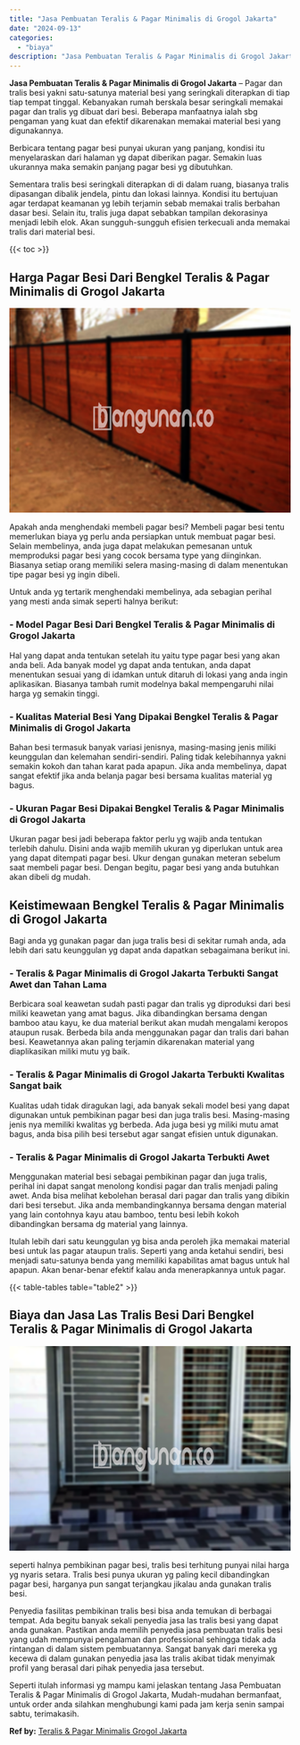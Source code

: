 ```yaml
---
title: "Jasa Pembuatan Teralis & Pagar Minimalis di Grogol Jakarta"
date: "2024-09-13"
categories: 
  - "biaya"
description: "Jasa Pembuatan Teralis & Pagar Minimalis di Grogol Jakarta. Seperti itulah informasi yg mampu kami jelaskan tentang Jasa Pembuatan Teralis & Pagar Minimalis..."
---
```


**Jasa Pembuatan Teralis & Pagar Minimalis di Grogol Jakarta** – Pagar dan tralis besi yakni satu-satunya material besi yang seringkali diterapkan di tiap tiap tempat tinggal. Kebanyakan rumah berskala besar seringkali memakai pagar dan tralis yg dibuat dari besi. Beberapa manfaatnya ialah sbg pengaman yang kuat dan efektif dikarenakan memakai material besi yang digunakannya.

Berbicara tentang pagar besi punyai ukuran yang panjang, kondisi itu menyelaraskan dari halaman yg dapat diberikan pagar. Semakin luas ukurannya maka semakin panjang pagar besi yg dibutuhkan.

Sementara tralis besi seringkali diterapkan di di dalam ruang, biasanya tralis dipasangan dibalik jendela, pintu dan lokasi lainnya. Kondisi itu bertujuan agar terdapat keamanan yg lebih terjamin sebab memakai tralis berbahan dasar besi. Selain itu, tralis juga dapat sebabkan tampilan dekorasinya menjadi lebih elok. Akan sungguh-sungguh efisien terkecuali anda memakai tralis dari material besi.

{{< toc >}}

## Harga Pagar Besi Dari Bengkel Teralis & Pagar Minimalis di Grogol Jakarta

![Jasa Pembuatan Teralis & Pagar Minimalis di Grogol Jakarta](/images/pagar-minimalis-murah-26.png)

Apakah anda menghendaki membeli pagar besi? Membeli pagar besi tentu memerlukan biaya yg perlu anda persiapkan untuk membuat pagar besi. Selain membelinya, anda juga dapat melakukan pemesanan untuk memproduksi pagar besi yang cocok bersama type yang diinginkan. Biasanya setiap orang memiliki selera masing-masing di dalam menentukan tipe pagar besi yg ingin dibeli.

Untuk anda yg tertarik menghendaki membelinya, ada sebagian perihal yang mesti anda simak seperti halnya berikut:
### \- Model Pagar Besi Dari Bengkel Teralis & Pagar Minimalis di Grogol Jakarta

Hal yang dapat anda tentukan setelah itu yaitu type pagar besi yang akan anda beli. Ada banyak model yg dapat anda tentukan, anda dapat menentukan sesuai yang di idamkan untuk ditaruh di lokasi yang anda ingin aplikasikan. Biasanya tambah rumit modelnya bakal mempengaruhi nilai harga yg semakin tinggi.

### \- Kualitas Material Besi Yang Dipakai Bengkel Teralis & Pagar Minimalis di Grogol Jakarta

Bahan besi termasuk banyak variasi jenisnya, masing-masing jenis miliki keunggulan dan kelemahan sendiri-sendiri. Paling tidak kelebihannya yakni semakin kokoh dan tahan karat pada apapun. Jika anda membelinya, dapat sangat efektif jika anda belanja pagar besi bersama kualitas material yg bagus.

### \- Ukuran Pagar Besi Dipakai Bengkel Teralis & Pagar Minimalis di Grogol Jakarta

Ukuran pagar besi jadi beberapa faktor perlu yg wajib anda tentukan terlebih dahulu. Disini anda wajib memilih ukuran yg diperlukan untuk area yang dapat ditempati pagar besi. Ukur dengan gunakan meteran sebelum saat membeli pagar besi. Dengan begitu, pagar besi yang anda butuhkan akan dibeli dg mudah.

## Keistimewaan Bengkel Teralis & Pagar Minimalis di Grogol Jakarta

Bagi anda yg gunakan pagar dan juga tralis besi di sekitar rumah anda, ada lebih dari satu keunggulan yg dapat anda dapatkan sebagaimana berikut ini.

### \- Teralis & Pagar Minimalis di Grogol Jakarta Terbukti Sangat Awet dan Tahan Lama

Berbicara soal keawetan sudah pasti pagar dan tralis yg diproduksi dari besi miliki keawetan yang amat bagus. Jika dibandingkan bersama dengan bamboo atau kayu, ke dua material berikut akan mudah mengalami keropos ataupun rusak. Berbeda bila anda menggunakan pagar dan tralis dari bahan besi. Keawetannya akan paling terjamin dikarenakan material yang diaplikasikan miliki mutu yg baik.

### \- Teralis & Pagar Minimalis di Grogol Jakarta Terbukti Kwalitas Sangat baik

Kualitas udah tidak diragukan lagi, ada banyak sekali model besi yang dapat digunakan untuk pembikinan pagar besi dan juga tralis besi. Masing-masing jenis nya memiliki kwalitas yg berbeda. Ada juga besi yg miliki mutu amat bagus, anda bisa pilih besi tersebut agar sangat efisien untuk digunakan.

### \- Teralis & Pagar Minimalis di Grogol Jakarta Terbukti Awet

Menggunakan material besi sebagai pembikinan pagar dan juga tralis, perihal ini dapat sangat menolong kondisi pagar dan tralis menjadi paling awet. Anda bisa melihat kebolehan berasal dari pagar dan tralis yang dibikin dari besi tersebut. Jika anda membandingkannya bersama dengan material yang lain contohnya kayu atau bamboo, tentu besi lebih kokoh dibandingkan bersama dg material yang lainnya.

Itulah lebih dari satu keunggulan yg bisa anda peroleh jika memakai material besi untuk las pagar ataupun tralis. Seperti yang anda ketahui sendiri, besi menjadi satu-satunya benda yang memiliki kapabilitas amat bagus untuk hal apapun. Akan benar-benar efektif kalau anda menerapkannya untuk pagar.

{{< table-tables table="table2" >}}

## Biaya dan Jasa Las Tralis Besi Dari Bengkel Teralis & Pagar Minimalis di Grogol Jakarta

![Jasa Pembuatan Teralis & Pagar Minimalis di Grogol Jakarta](/images/teralis-minimalis-murah-09.png)

seperti halnya pembikinan pagar besi, tralis besi terhitung punyai nilai harga yg nyaris setara. Tralis besi punya ukuran yg paling kecil dibandingkan pagar besi, harganya pun sangat terjangkau jikalau anda gunakan tralis besi.

Penyedia fasilitas pembikinan tralis besi bisa anda temukan di berbagai tempat. Ada begitu banyak sekali penyedia jasa las tralis besi yang dapat anda gunakan. Pastikan anda memilih penyedia jasa pembuatan tralis besi yang udah mempunyai pengalaman dan professional sehingga tidak ada rintangan di dalam sistem pembuatannya. Sangat banyak dari mereka yg kecewa di dalam gunakan penyedia jasa las tralis akibat tidak menyimak profil yang berasal dari pihak penyedia jasa tersebut.

Seperti itulah informasi yg mampu kami jelaskan tentang Jasa Pembuatan Teralis & Pagar Minimalis di Grogol Jakarta, Mudah-mudahan bermanfaat, untuk order anda silahkan menghubungi kami pada jam kerja senin sampai sabtu, terimakasih.

**Ref by:** [Teralis & Pagar Minimalis Grogol Jakarta](https://id.wikipedia.org/wiki/Teralis)
